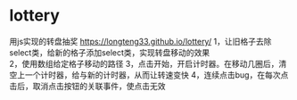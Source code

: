 # lottery
用js实现的转盘抽奖
https://longteng33.github.io/lottery/
1，让旧格子去除select类，给新的格子添加select类，实现转盘移动的效果<br>
2，使用数组给定格子移动的路径
3，点击开始，开启计时器。在移动几圈后，清空上一个计时器，给与新的计时器，从而让转速变快
4，连续点击bug，在每次点击后，取消点击按钮的关联事件，使点击无效

